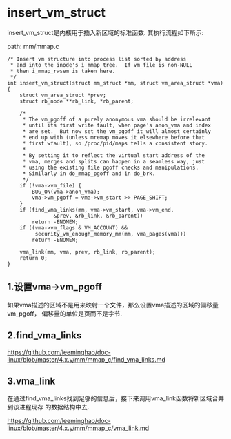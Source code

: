 insert_vm_struct
========================================

insert_vm_struct是内核用于插入新区域的标准函数.
其执行流程如下所示:

path: mm/mmap.c
```
/* Insert vm structure into process list sorted by address
 * and into the inode's i_mmap tree.  If vm_file is non-NULL
 * then i_mmap_rwsem is taken here.
 */
int insert_vm_struct(struct mm_struct *mm, struct vm_area_struct *vma)
{
    struct vm_area_struct *prev;
    struct rb_node **rb_link, *rb_parent;

    /*
     * The vm_pgoff of a purely anonymous vma should be irrelevant
     * until its first write fault, when page's anon_vma and index
     * are set.  But now set the vm_pgoff it will almost certainly
     * end up with (unless mremap moves it elsewhere before that
     * first wfault), so /proc/pid/maps tells a consistent story.
     *
     * By setting it to reflect the virtual start address of the
     * vma, merges and splits can happen in a seamless way, just
     * using the existing file pgoff checks and manipulations.
     * Similarly in do_mmap_pgoff and in do_brk.
     */
    if (!vma->vm_file) {
        BUG_ON(vma->anon_vma);
        vma->vm_pgoff = vma->vm_start >> PAGE_SHIFT;
    }
    if (find_vma_links(mm, vma->vm_start, vma->vm_end,
               &prev, &rb_link, &rb_parent))
        return -ENOMEM;
    if ((vma->vm_flags & VM_ACCOUNT) &&
         security_vm_enough_memory_mm(mm, vma_pages(vma)))
        return -ENOMEM;

    vma_link(mm, vma, prev, rb_link, rb_parent);
    return 0;
}
```

1.设置vma->vm_pgoff
----------------------------------------

如果vma描述的区域不是用来映射一个文件，那么设置vma描述的区域的偏移量vm_pgoff，
偏移量的单位是页而不是字节.

2.find_vma_links
----------------------------------------

https://github.com/leeminghao/doc-linux/blob/master/4.x.y/mm/mmap_c/find_vma_links.md

3.vma_link
----------------------------------------

在通过find_vma_links找到足够的信息后，接下来调用vma_link函数将新区域合并到该进程现存
的数据结构中去.

https://github.com/leeminghao/doc-linux/blob/master/4.x.y/mm/mmap_c/vma_link.md
